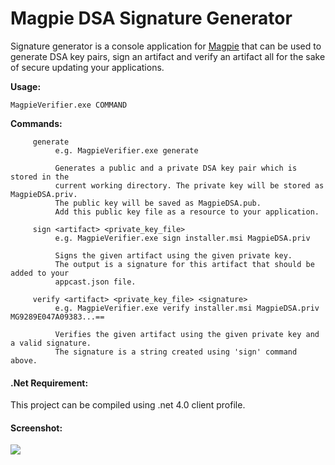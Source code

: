 # Magpie DSA Signature Generator
Signature generator is a console application for [Magpie](https://github.com/ashokgelal/Magpie) that can be used to generate DSA key pairs, sign an artifact and verify an artifact all for the sake of secure updating your applications.

**Usage:**

    MagpieVerifier.exe COMMAND

**Commands:**

```shell        
	 generate          e.g. MagpieVerifier.exe generate          Generates a public and a private DSA key pair which is stored in the          current working directory. The private key will be stored as MagpieDSA.priv.          The public key will be saved as MagpieDSA.pub.          Add this public key file as a resource to your application.     sign <artifact> <private_key_file>          e.g. MagpieVerifier.exe sign installer.msi MagpieDSA.priv          Signs the given artifact using the given private key.          The output is a signature for this artifact that should be added to your          appcast.json file.     verify <artifact> <private_key_file> <signature>          e.g. MagpieVerifier.exe verify installer.msi MagpieDSA.priv MG9289E047A09383...==          Verifies the given artifact using the given private key and a valid signature.          The signature is a string created using 'sign' command above.
```

#### .Net Requirement:
This project can be compiled using .net 4.0 client profile.

#### Screenshot:

![](https://raw.githubusercontent.com/ashokgelal/Magpie-SignatureGenerator/master/screenshots/lp_download_screenshot.png)